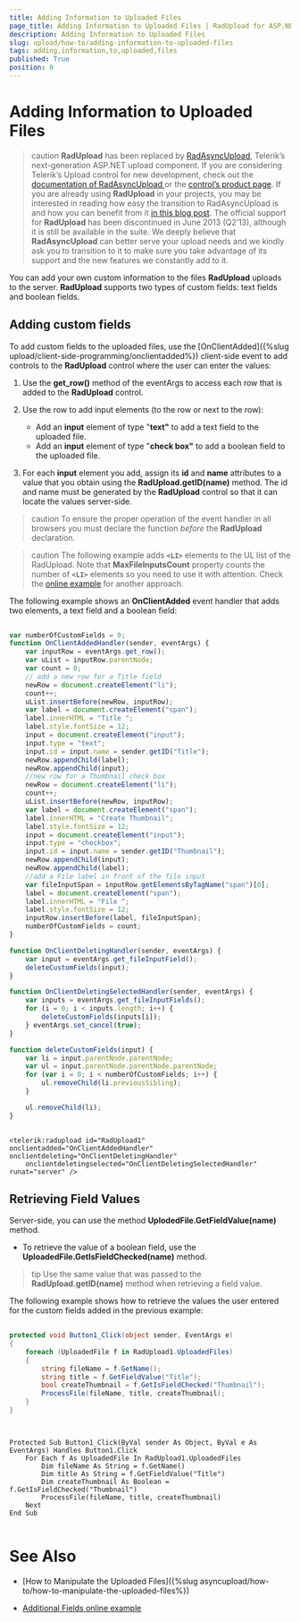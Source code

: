 ```yaml
---
title: Adding Information to Uploaded Files
page_title: Adding Information to Uploaded Files | RadUpload for ASP.NET AJAX Documentation
description: Adding Information to Uploaded Files
slug: upload/how-to/adding-information-to-uploaded-files
tags: adding,information,to,uploaded,files
published: True
position: 0
---
```


# Adding Information to Uploaded Files



>caution  **RadUpload** has been replaced by [RadAsyncUpload](http://demos.telerik.com/aspnet-ajax/asyncupload/examples/overview/defaultcs.aspx), Telerik’s next-generation ASP.NET upload component. If you are considering Telerik’s Upload control for new development, check out the [documentation of RadAsyncUpload ](http://www.telerik.com/help/aspnet-ajax/asyncupload-overview.html) or the [control’s product page](http://www.telerik.com/products/aspnet-ajax/asyncupload.aspx). If you are already using **RadUpload** in your projects, you may be interested in reading how easy the transition to RadAsyncUpload is and how you can benefit from it [in this blog post](http://blogs.telerik.com/blogs/12-12-05/the-case-of-telerik-s-new-old-asp.net-ajax-upload-control-radasyncupload). The official support for **RadUpload** has been discontinued in June 2013 (Q2’13), although it is still be available in the suite. We deeply believe that **RadAsyncUpload** can better serve your upload needs and we kindly ask you to transition to it to make sure you take advantage of its support and the new features we constantly add to it.
>


You can add your own custom information to the files **RadUpload** uploads to the server. **RadUpload** supports two types of custom fields: text fields and boolean fields.

## Adding custom fields

To add custom fields to the uploaded files, use the [OnClientAdded]({%slug upload/client-side-programming/onclientadded%}) client-side event to add controls to the **RadUpload** control where the user can enter the values:

1. Use the **get_row()** method of the eventArgs to access each row that is added to the **RadUpload** control.

1. Use the row to add input elements (to the row or next to the row):
	* Add an **input** element of type "**text"** to add a text field to the uploaded file.
	* Add an **input** element of type "**check box"** to add a boolean field to the uploaded file.

1. For each **input** element you add, assign its **id** and **name** attributes to a value that you obtain using the **RadUpload.getID(name)** method. The id and name must be generated by the **RadUpload** control so that it can locate the values server-side.

>caution To ensure the proper operation of the event handler in all browsers you must declare the function *before* the **RadUpload** declaration.
>


>caution The following example adds **`<LI>`** elements to the UL list of the RadUpload. Note that **MaxFileInputsCount** property counts the number of **`<LI>`** elements so you need to use it with attention. Check the [online example](http://demos.telerik.com/aspnet/prometheus/Upload/Examples/AdditionalFields/DefaultCS.aspx) for another approach.
>


The following example shows an **OnClientAdded** event handler that adds two elements, a text field and a boolean field:

````JavaScript
	
var numberOfCustomFields = 0;
function OnClientAddedHandler(sender, eventArgs) {
    var inputRow = eventArgs.get_row();
    var uList = inputRow.parentNode;
    var count = 0;
    // add a new row for a Title field
    newRow = document.createElement("li");   
    count++;
    uList.insertBefore(newRow, inputRow);
    var label = document.createElement("span");
    label.innerHTML = "Title ";
    label.style.fontSize = 12;
    input = document.createElement("input");
    input.type = "text";
    input.id = input.name = sender.getID("Title");
    newRow.appendChild(label);
    newRow.appendChild(input);
    //new row for a Thumbnail check box   
    newRow = document.createElement("li");
    count++;
    uList.insertBefore(newRow, inputRow);
    var label = document.createElement("span");
    label.innerHTML = "Create Thumbnail";
    label.style.fontSize = 12;
    input = document.createElement("input");
    input.type = "checkbox";
    input.id = input.name = sender.getID("Thumbnail");
    newRow.appendChild(input);
    newRow.appendChild(label);
    //add a File label in front of the file input   
    var fileInputSpan = inputRow.getElementsByTagName("span")[0];
    label = document.createElement("span");
    label.innerHTML = "File ";
    label.style.fontSize = 12;   
    inputRow.insertBefore(label, fileInputSpan);
    numberOfCustomFields = count;
}

function OnClientDeletingHandler(sender, eventArgs) {
    var input = eventArgs.get_fileInputField();
    deleteCustomFields(input); 
}

function OnClientDeletingSelectedHandler(sender, eventArgs) {
    var inputs = eventArgs.get_fileInputFields();
    for (i = 0; i < inputs.length; i++) {
        deleteCustomFields(inputs[i]);
    } eventArgs.set_cancel(true); 
}

function deleteCustomFields(input) {
    var li = input.parentNode.parentNode;
    var ul = input.parentNode.parentNode.parentNode;
    for (var i = 0; i < numberOfCustomFields; i++) {
        ul.removeChild(li.previousSibling);
    }

    ul.removeChild(li); 
}
	
````



````ASPNET
<telerik:radupload id="RadUpload1" onclientadded="OnClientAddedHandler" onclientdeleting="OnClientDeletingHandler"
    onclientdeletingselected="OnClientDeletingSelectedHandler" runat="server" />
````



## Retrieving Field Values

Server-side, you can use the method **UplodedFile.GetFieldValue(name)** method.

* To retrieve the value of a boolean field, use the **UploadedFile.GetIsFieldChecked(name)** method.

>tip Use the same value that was passed to the **RadUpload.getID(name)** method when retrieving a field value.
>


The following example shows how to retrieve the values the user entered for the custom fields added in the previous example:





````C#
	
protected void Button1_Click(object sender, EventArgs e) 
{  
    foreach (UploadedFile f in RadUpload1.UploadedFiles)  
    { 
        string fileName = f.GetName();
        string title = f.GetFieldValue("Title");    
        bool createThumbnail = f.GetIsFieldChecked("Thumbnail");    
        ProcessFile(fileName, title, createThumbnail);  
    }
}
				
````
````VB.NET

Protected Sub Button1_Click(ByVal sender As Object, ByVal e As EventArgs) Handles Button1.Click
    For Each f As UploadedFile In RadUpload1.UploadedFiles
        Dim fileName As String = f.GetName()
        Dim title As String = f.GetFieldValue("Title")
        Dim createThumbnail As Boolean = f.GetIsFieldChecked("Thumbnail")
        ProcessFile(fileName, title, createThumbnail)
    Next
End Sub
	
````


# See Also

* [How to Manipulate the Uploaded Files]({%slug asyncupload/how-to/how-to-manipulate-the-uploaded-files%})

* [Additional Fields online example](http://demos.telerik.com/aspnet/prometheus/Upload/Examples/AdditionalFields/DefaultCS.aspx)
